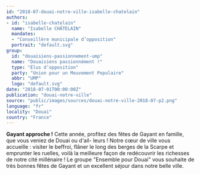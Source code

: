 ```yaml
---
id: "2018-07-douai-notre-ville-isabelle-chatelain"
authors:
- id: "isabelle-chatelain"
  name: "Isabelle CHÂTELAIN"
  mandates: 
  - "Conseillère municipale d’opposition"
  portrait: "default.svg"
group:
  id: "douaisiens-passionnement-ump"
  name: "Douaisiens passionnément !"
  type: "Élus d’opposition"
  party: "Union pour un Mouvement Populaire"
  abbr: "UMP"
  logo: "default.svg"
date: "2018-07-01T00:00:00Z"
publication: "douai-notre-ville"
source: "public/images/sources/douai-notre-ville-2018-07-p2.png"
language: "fr"
locality: "Douai"
country: "France"
---
```


**Gayant approche !**
Cette année, profitez des fêtes de Gayant en famille, que vous veniez de Douai ou d'ail-
leurs ! Notre cœur de ville vous accueille : visiter le beffroi, flâner le long des berges de la Scarpe et emprunter les ruelles, voilà la meilleure façon de redécouvrir les richesses de notre cité millénaire !
Le groupe "Ensemble pour Douai" vous souhaite de très bonnes fêtes de Gayant et un excellent séjour dans notre belle ville.
